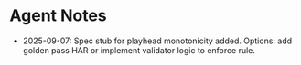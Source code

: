 # Agent Notes

- 2025-09-07: Spec stub for playhead monotonicity added. Options: add golden pass HAR or implement validator logic to enforce rule.
